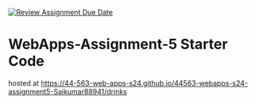 [![Review Assignment Due Date](https://classroom.github.com/assets/deadline-readme-button-24ddc0f5d75046c5622901739e7c5dd533143b0c8e959d652212380cedb1ea36.svg)](https://classroom.github.com/a/5u0mb8O1)
# WebApps-Assignment-5 Starter Code
hosted at https://44-563-web-apps-s24.github.io/44563-webapps-s24-assignment5-Saikumar88941/drinks

